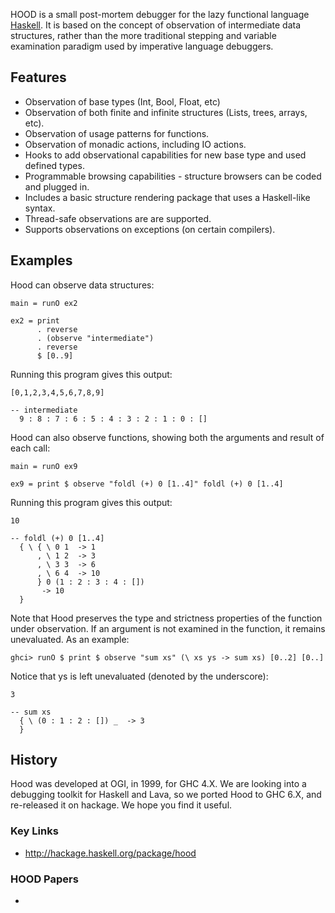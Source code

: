 <div class="teaser">

HOOD is a small post-mortem debugger for the lazy functional language
[Haskell](http://www.haskell.org). It is based on the concept of
observation of intermediate data structures, rather than the more
traditional stepping and variable examination paradigm used by
imperative language debuggers.

</div>

Features
--------

-   Observation of base types (Int, Bool, Float, etc)
-   Observation of both finite and infinite structures (Lists, trees,
    arrays, etc).
-   Observation of usage patterns for functions.
-   Observation of monadic actions, including IO actions.
-   Hooks to add observational capabilities for new base type and used
    defined types.
-   Programmable browsing capabilities - structure browsers can be coded
    and plugged in.
-   Includes a basic structure rendering package that uses a
    Haskell-like syntax.
-   Thread-safe observations are are supported.
-   Supports observations on exceptions (on certain compilers).

Examples
--------

Hood can observe data structures:

~~~~ {style="border: 1px solid black;"}
main = runO ex2

ex2 = print
      . reverse
      . (observe "intermediate")
      . reverse
      $ [0..9]
~~~~

Running this program gives this output:

~~~~ {style="border: 1px solid black;"}
[0,1,2,3,4,5,6,7,8,9]

-- intermediate
  9 : 8 : 7 : 6 : 5 : 4 : 3 : 2 : 1 : 0 : []
~~~~

Hood can also observe functions, showing both the arguments and result
of each call:

~~~~ {style="border: 1px solid black;"}
main = runO ex9

ex9 = print $ observe "foldl (+) 0 [1..4]" foldl (+) 0 [1..4]
~~~~

Running this program gives this output:

~~~~ {style="border: 1px solid black;"}
10

-- foldl (+) 0 [1..4]
  { \ { \ 0 1  -> 1
      , \ 1 2  -> 3
      , \ 3 3  -> 6
      , \ 6 4  -> 10
      } 0 (1 : 2 : 3 : 4 : []) 
       -> 10
  }
~~~~

Note that Hood preserves the type and strictness properties of the
function under observation. If an argument is not examined in the
function, it remains unevaluated. As an example:

~~~~ {style="border: 1px solid black;"}
ghci> runO $ print $ observe "sum xs" (\ xs ys -> sum xs) [0..2] [0..]
~~~~

Notice that ys is left unevaluated (denoted by the underscore):

~~~~ {style="border: 1px solid black;"}
3

-- sum xs
  { \ (0 : 1 : 2 : []) _  -> 3
  }
~~~~

History
-------

Hood was developed at OGI, in 1999, for GHC 4.X. We are looking into a
debugging toolkit for Haskell and Lava, so we ported Hood to GHC 6.X,
and re-released it on hackage. We hope you find it useful.

### Key Links

 *  <http://hackage.haskell.org/package/hood>
 
### HOOD Papers

 * <div class="cite Gill:00:HOOD"/>

